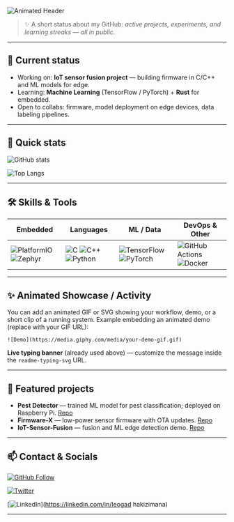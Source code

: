 
![Animated Header](https://readme-typing-svg.demolab.com?font=Fira+Code&weight=600&size=28&pause=2000&color=2b6cb0&background=ffffff00&width=800&lines=Hi!+I'm+Leogad+Hakizimana.;Embedded+Systems+•+IoT+•+ML+Learner;Artificial+intelligence+Enthusiast)

> ✨ A short status about my GitHub: *active projects, experiments, and learning streaks — all in public.*

---

## 🔭 Current status

- Working on: **IoT sensor fusion project** — building firmware in C/C++ and ML models for edge. 
- Learning: **Machine Learning** (TensorFlow / PyTorch) + **Rust** for embedded. 
- Open to collabs: firmware, model deployment on edge devices, data labeling pipelines.

---

## 🚀 Quick stats

![GitHub stats](https://github-readme-stats.vercel.app/api?username=leo-gad123&show_icons=true&theme=radical&count_private=true)

![Top Langs](https://github-readme-stats.vercel.app/api/top-langs/?username=leo-gad123&layout=compact&theme=radical)

---

## 🛠️ Skills & Tools

| Embedded | Languages | ML / Data | DevOps & Other |
|---|---|---|---|
| ![PlatformIO](https://img.shields.io/badge/PlatformIO-2D3E50?style=for-the-badge) ![Zephyr](https://img.shields.io/badge/Zephyr-000000?style=for-the-badge) | ![C](https://img.shields.io/badge/C-555555?style=for-the-badge) ![C++](https://img.shields.io/badge/C%2B%2B-00599C?style=for-the-badge) ![Python](https://img.shields.io/badge/Python-3776AB?style=for-the-badge) | ![TensorFlow](https://img.shields.io/badge/TensorFlow-FF6F00?style=for-the-badge) ![PyTorch](https://img.shields.io/badge/PyTorch-ee4c2c?style=for-the-badge) | ![GitHub Actions](https://img.shields.io/badge/GH_Actions-2088FF?style=for-the-badge) ![Docker](https://img.shields.io/badge/Docker-2496ED?style=for-the-badge) |

---

## ✨ Animated Showcase / Activity

You can add an animated GIF or SVG showing your workflow, demo, or a short clip of a running system. Example embedding an animated demo (replace with your GIF URL):

`![Demo](https://media.giphy.com/media/your-demo-gif.gif)`

**Live typing banner** (already used above) — customize the message inside the `readme-typing-svg` URL.

---

## 📂 Featured projects

- **Pest Detector** — trained ML model for pest classification; deployed on Raspberry Pi. [Repo](https://github.com/leo-gad123/Pest_detector_trained_model)
- **Firmware-X** — low-power sensor firmware with OTA updates. [Repo](https://github.com/leo-gad123/firmware-x)
- **IoT-Sensor-Fusion** — fusion and ML edge detection demo. [Repo](https://github.com/leo-gad123/iot-sensor-fusion)

---

## 📫 Contact & Socials

[![GitHub Follow](https://img.shields.io/badge/Follow-@leo--gad123-181717?style=for-the-badge&logo=github)](https://github.com/leo-gad123)

[![Twitter](https://img.shields.io/badge/Twitter-@leo--gad123-1DA1F2?style=for-the-badge&logo=twitter)](https://twitter.com/leo-gad)

[![LinkedIn](https://img.shields.io/badge/LinkedIn-Connect-blue?style=for-the-badge&logo=linkedin)](https://linkedin.com/in/leogad hakizimana)

---


